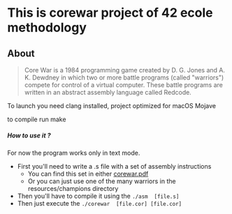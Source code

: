 # This is corewar project of 42 ecole methodology
About
-----

>Core War is a 1984 programming game created by D. G. Jones and A. K. Dewdney in which two or more battle programs (called "warriors") compete for control of a virtual computer.
These battle programs are written in an abstract assembly language called Redcode.


To launch you need clang installed, project optimized for macOS Mojave

to compile run make

##### How to use it ?

For now the program works only in text mode.
* First you'll need to write a .s file with a set of assembly instructions
    * You can find this set in either [corewar.pdf](https://raw.githubusercontent.com/kcosta42/Corewar/master/corewar.pdf)
    * Or you can just use one of the many warriors in the resources/champions directory
* Then you'll have to compile it using the `./asm  [file.s]`
* Then just execute the `./corewar  [file.cor] [file.cor]` 